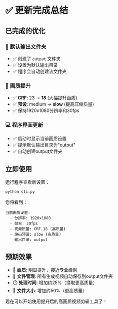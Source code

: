 # ✅ 更新完成总结

## 已完成的优化

### 📁 默认输出文件夹
- ✅ 创建了 `output` 文件夹
- ✅ 设置为默认输出目录
- ✅ 程序会自动创建该文件夹

### 🎥 画质提升
- ✅ **CRF**: 23 → **18** (大幅提升画质)
- ✅ **预设**: medium → **slow** (提高压缩质量)
- ✅ 保持1920x1080分辨率和30fps

### 💻 程序界面更新
- ✅ 启动时显示当前画质设置
- ✅ 提示默认输出目录为"output"
- ✅ 自动创建output文件夹

## 立即使用

运行程序查看新设置：
```bash
python cli.py
```

您将看到：
```
当前画质设置:
  - 分辨率: 1920x1080
  - 帧率: 30fps
  - 视频质量: CRF 18 (高质量)
  - 编码预设: slow (高质量)
  - 输出目录: output
```

## 预期效果
- 🎯 **画质**: 明显提升，接近专业级别
- 📁 **文件管理**: 所有生成视频自动保存到output文件夹
- ⏱️ **处理时间**: 增加约25%（换取更高质量）
- 💾 **文件大小**: 增加约50%（更高质量）

现在可以开始使用提升后的高画质视频剪辑工具了！
